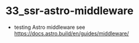 # 33_ssr-astro-middleware

* testing Astro middleware see https://docs.astro.build/en/guides/middleware/
